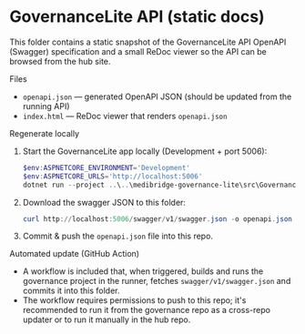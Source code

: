 # GovernanceLite API (static docs)

This folder contains a static snapshot of the GovernanceLite API OpenAPI (Swagger) specification and a small ReDoc viewer so the API can be browsed from the hub site.

Files
- `openapi.json` — generated OpenAPI JSON (should be updated from the running API)
- `index.html` — ReDoc viewer that renders `openapi.json`

Regenerate locally
1. Start the GovernanceLite app locally (Development + port 5006):
   ```powershell
   $env:ASPNETCORE_ENVIRONMENT='Development'
   $env:ASPNETCORE_URLS='http://localhost:5006'
   dotnet run --project ..\..\medibridge-governance-lite\src\GovernanceLite.Web\GovernanceLite.Web.csproj
   ```
2. Download the swagger JSON to this folder:
   ```powershell
   curl http://localhost:5006/swagger/v1/swagger.json -o openapi.json
   ```
3. Commit & push the `openapi.json` file into this repo.

Automated update (GitHub Action)
- A workflow is included that, when triggered, builds and runs the governance project in the runner, fetches `swagger/v1/swagger.json` and commits it into this folder.
- The workflow requires permissions to push to this repo; it's recommended to run it from the governance repo as a cross-repo updater or to run it manually in the hub repo.
